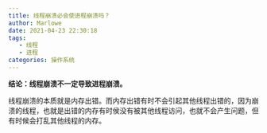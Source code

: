 ```yaml
---
title: 线程崩溃必会使进程崩溃吗？
author: Marlowe
date: 2021-04-23 22:30:18
tags:
   - 线程
   - 进程
categories: 操作系统
---
```


<!--more-->

**结论：线程崩溃不一定导致进程崩溃。**

线程崩溃的本质就是内存出错。而内存出错有时不会引起其他线程出错的，因为崩溃的线程，也就是出错的内存有时侯没有被其他线程访问，也就不会产生问题，但有时候会打乱其他线程的内存。